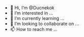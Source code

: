- 👋 Hi, I’m @Ducnekok
- 👀 I’m interested in ...
- 🌱 I’m currently learning ...
- 💞️ I’m looking to collaborate on ...
- 📫 How to reach me ...

<!---
Ducnekok/Ducnekok is a ✨ special ✨ repository because its `README.md` (this file) appears on your GitHub profile.
You can click the Preview link to take a look at your changes.
--->
